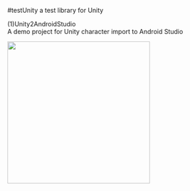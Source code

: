 #testUnity
a test library for Unity  

(1)Unity2AndroidStudio  
A demo project for Unity character import to Android Studio  
  
<p align="left">
    <img src="demo_Unity2AndroidStudio.gif", width="320">
    <br>
</p>